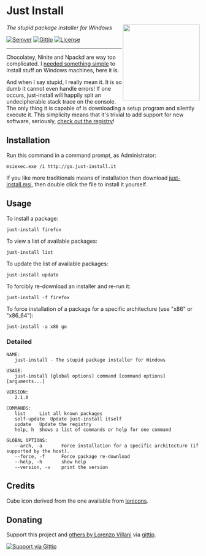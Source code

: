 # Just Install

<img src="https://cdn.rawgit.com/lvillani/just-install/4953fdccb9614bbdb2b77991610db6b99b1757d1/misc/cube.svg" align="right" width="200" height="200"/>

_The stupid package installer for Windows_

[![Semver](http://img.shields.io/badge/version-v2.2.0-blue.svg?style=flat)](https://github.com/lvillani/just-install/blob/master/CHANGELOG.md)
[![Gittip](http://img.shields.io/gittip/lvillani.svg?style=flat)](https://www.gittip.com/lvillani/)
[![License](http://img.shields.io/badge/license-GPL%203.0-blue.svg?style=flat)](http://choosealicense.com/licenses/gpl-3.0/)

--------------------------------------------------------------------------------

Chocolatey, Ninite and Npackd are way too complicated. I
[needed something simple](http://lorenzo.villani.me/2013/04/08/just-install-my-stuff/) to install
stuff on Windows machines, here it is.

And when I say stupid, I really mean it. It is so dumb it cannot even handle errors! If one
occurs, just-install will happily spit an undecipherable stack trace on the console. The only
thing it is capable of is downloading a setup program and silently execute it. This simplicity
means that it's trivial to add support for new software, seriously,
[check out the registry](https://github.com/lvillani/just-install/blob/master/just-install.json)!


## Installation

Run this command in a command prompt, as Administrator:

```batch
msiexec.exe /i http://go.just-install.it
```

If you like more traditionals means of installation then download
[just-install.msi](http://go.just-install.it), then double click the file to install it yourself.


## Usage

To install a package:

    just-install firefox

To view a list of available packages:

    just-install list

To update the list of available packages:

    just-install update

To forcibly re-download an installer and re-run it:

    just-install -f firefox

To force installation of a package for a specific architecture (use "x86" or "x86_64"):

    just-install -a x86 go


### Detailed

    NAME:
       just-install - The stupid package installer for Windows

    USAGE:
       just-install [global options] command [command options] [arguments...]

    VERSION:
       2.1.0

    COMMANDS:
       list     List all known packages
       self-update  Update just-install itself
       update   Update the registry
       help, h  Shows a list of commands or help for one command

    GLOBAL OPTIONS:
       --arch, -a       Force installation for a specific architecture (if supported by the host).
       --force, -f      Force package re-download
       --help, -h       show help
       --version, -v    print the version


## Credits

Cube icon derived from the one available from [Ionicons](http://ionicons.com/).


## Donating

Support this project and [others by Lorenzo Villani](https://github.com/lvillani/) via
[gittip](https://www.gittip.com/lvillani/).

[![Support via Gittip](https://cdn.rawgit.com/lvillani/gittip-badge/v1.0.0/dist/gittip.svg)](https://www.gittip.com/lvillani/)

